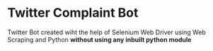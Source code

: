 <h1>Twitter Complaint Bot</h1>Twitter Bot created wiht the help of Selenium Web Driver using Web Scraping and Python <strong>without using any inbuilt python module</strong>
